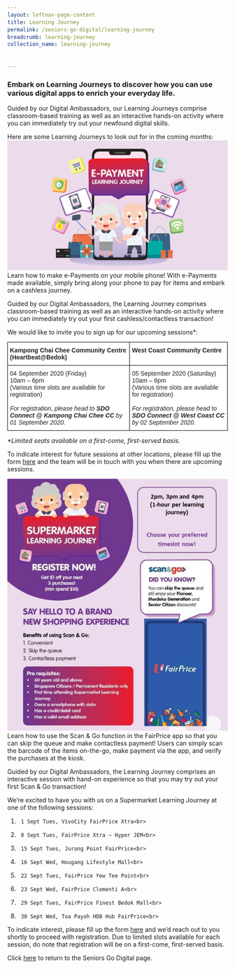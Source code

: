 ```yaml
---
layout: leftnav-page-content
title: Learning Journey
permalink: /seniors-go-digital/learning-journey
breadcrumb: learning-journey
collection_name: learning-journey


---
```

<h3>Embark on Learning Journeys to discover how you can use various digital apps to enrich your everyday life.</h3>

Guided by our Digital Ambassadors, our Learning Journeys comprise classroom-based training as well as an interactive hands-on activity where you can immediately try out your newfound digital skills.<br>

Here are some Learning Journeys to look out for in the coming months:<br>
![pasa](/images/seniors-go-digital/Learning%20Journey.png)
Learn how to make e-Payments on your mobile phone! With e-Payments made available, simply bring along your phone to pay for items and embark on a cashless journey.<br>

Guided by our Digital Ambassadors, the Learning Journey comprises classroom-based training as well as an interactive hands-on activity where you can immediately try out your first cashless/contactless transaction!<br>

We would like to invite you to sign up for our upcoming sessions*:<br>

<style type="text/css">
.tg  {border-collapse:collapse;border-spacing:0;}
.tg td{border-color:black;border-style:solid;border-width:1px;font-family:Arial, sans-serif;font-size:14px;
  overflow:hidden;padding:10px 5px;word-break:normal;}
.tg th{border-color:black;border-style:solid;border-width:1px;font-family:Arial, sans-serif;font-size:14px;
  font-weight:normal;overflow:hidden;padding:10px 5px;word-break:normal;}
.tg .tg-l2bf{background-color:#FFF;color:#222;font-weight:bold;text-align:left;vertical-align:top}
.tg .tg-tsok{background-color:#FFF;color:#222;text-align:left;vertical-align:top}
@media screen and (max-width: 767px) {.tg {width: auto !important;}.tg col {width: auto !important;}.tg-wrap {overflow-x: auto;-webkit-overflow-scrolling: touch;}}</style>
<div class="tg-wrap"><table class="tg">
<tbody>
  <tr>
    <td class="tg-l2bf">Kampong Chai Chee Community Centre (Heartbeat@Bedok)</td>
    <td class="tg-l2bf">West Coast Community Centre</td>
  </tr>
  <tr>
    <td class="tg-tsok">04 September 2020 (Friday)<br>10am – 6pm<br>(Various time slots are available for registration)<br> <br><span style="font-style:italic">For registration, please head to </span><span style="font-weight:bold;font-style:italic">SDO Connect @ Kampong Chai Chee CC</span><span style="font-style:italic"> by 01 September 2020.</span></td>
    <td class="tg-tsok">05 September 2020 (Saturday)<br>10am – 6pm<br>(Various time slots are available for registration)<br> <br><span style="font-style:italic">For registration, please head to </span><span style="font-weight:bold;font-style:italic">SDO Connect @ West Coast CC </span><span style="font-style:italic">by 02 September 2020.</span></td>
  </tr>
</tbody>
</table></div>

_*Limited seats available on a first-come, first-served basis._

To indicate interest for future sessions at other locations, please fill up the form <a href="https://www.go.gov.sg/eljinterest" target="_blank">here</a> and the team will be in touch with you when there are upcoming sessions.

![pasa](/images/seniors-go-digital/Learning%20Journey%202.jpg)
Learn how to use the Scan & Go function in the FairPrice app so that you can skip the queue and make contactless payment! Users can simply scan the barcode of the items on-the-go, make payment via the app, and verify the purchases at the kiosk.<br>

Guided by our Digital Ambassadors, the Learning Journey comprises an interactive session with hand-on experience so that you may try out your first Scan & Go transaction!<br>

We’re excited to have you with us on a Supermarket Learning Journey at one of the following sessions:<br>

1)      1 Sept Tues, VivoCity FairPrice Xtra<br>
2)      8 Sept Tues, FairPrice Xtra – Hyper JEM<br>
3)      15 Sept Tues, Jurong Point FairPrice<br>
4)      16 Sept Wed, Hougang Lifestyle Mall<br>
5)      22 Sept Tues, FairPrice Yew Tee Point<br>
6)      23 Sept Wed, FairPrice Clementi A<br>
7)      29 Sept Tues, FairPrice Finest Bedok Mall<br>
8)      30 Sept Wed, Toa Payoh HDB Hub FairPrice<br>

To indicate interest, please fill up the form <a href="https://www.go.gov.sg/lj-interest" target="_blank">here</a> and we’d reach out to you shortly to proceed with registration. Due to limited slots available for each session, do note that registration will be on a first-come, first-served basis.<br>

Click <a href="https://www.go.gov.sg/seniors-go-digital/" target="_blank">here</a> to return to the Seniors Go Digital page.
